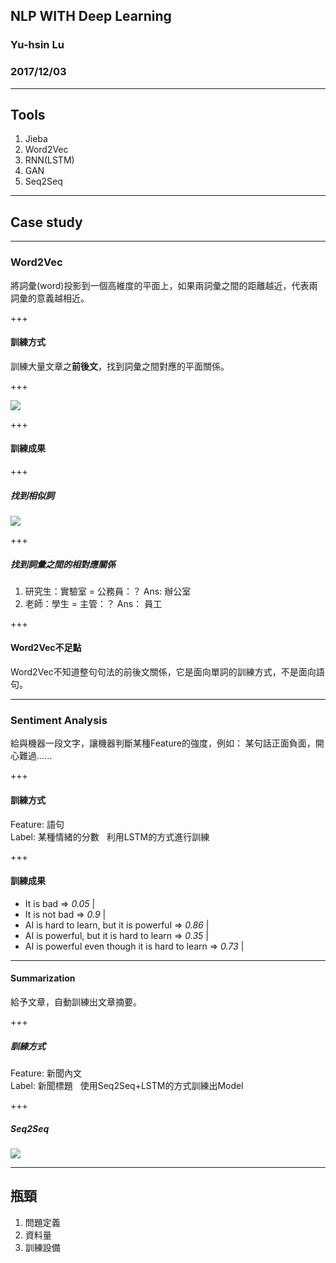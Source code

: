 ## NLP WITH Deep Learning
### Yu-hsin Lu
### 2017/12/03

---

## Tools
1. Jieba
1. Word2Vec
1. RNN(LSTM)
1. GAN
1. Seq2Seq

---

## Case study

---

### Word2Vec
將詞彙(word)投影到一個高維度的平面上，如果兩詞彙之間的距離越近，代表兩詞彙的意義越相近。

+++

#### 訓練方式
訓練大量文章之**前後文**，找到詞彙之間對應的平面關係。

+++

![](http://mccormickml.com/assets/word2vec/training_data.png)

+++

#### 訓練成果

+++

##### 找到相似詞

![](https://raw.githubusercontent.com/dominiek/word2vec-explorer/master/public/screenshots/tsne-10k.png?size=auto)

+++

##### 找到詞彙之間的相對應關係
 1. 研究生：實驗室 = 公務員：？ Ans: 辦公室
 1. 老師：學生 = 主管：？ Ans： 員工

+++

#### Word2Vec不足點
Word2Vec不知道整句句法的前後文關係，它是面向單詞的訓練方式，不是面向語句。

---

### Sentiment Analysis
給與機器一段文字，讓機器判斷某種Feature的強度，例如： 某句話正面負面，開心難過......

+++

#### 訓練方式
Feature: 語句  
Label: 某種情緒的分數  
利用LSTM的方式進行訓練

+++

#### 訓練成果
- It is bad => *0.05* |
- It is not bad => *0.9* |
- AI is hard to learn, but it is powerful => *0.86* |
- AI is powerful, but it is hard to learn => *0.35* |
- AI is powerful even though it is hard to learn => *0.73* |

---

#### Summarization
給予文章，自動訓練出文章摘要。

+++

##### 訓練方式
Feature: 新聞內文  
Label: 新聞標題  
使用Seq2Seq+LSTM的方式訓練出Model

+++

##### Seq2Seq
![](https://i.imgur.com/Vlm0rBw.png)

---

## 瓶頸
1. 問題定義
2. 資料量
3. 訓練設備
